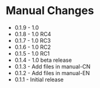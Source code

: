 # Manual Changes

* 0.1.9 - 1.0
* 0.1.8 - 1.0 RC4
* 0.1.7 - 1.0 RC3
* 0.1.6 - 1.0 RC2
* 0.1.5 - 1.0 RC1
* 0.1.4 - 1.0 beta release
* 0.1.3 - Add files in manual-CN
* 0.1.2 - Add files in manual-EN
* 0.1.1 - Initial release
